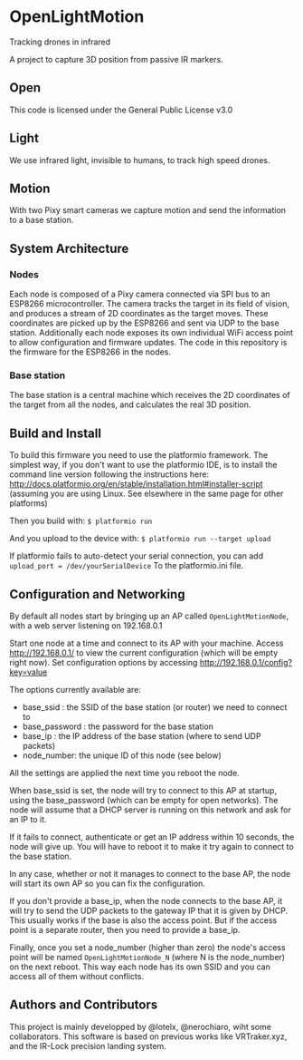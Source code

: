 # OpenLightMotion
Tracking drones in infrared

A project to capture 3D position from passive IR markers.

## Open
This code is licensed under the General Public License v3.0

## Light
We use infrared light, invisible to humans, to track high speed drones.

## Motion
With two Pixy smart cameras we capture motion and send the information to a base station.

## System Architecture

### Nodes
Each node is composed of a Pixy camera connected via SPI bus to an ESP8266 microcontroller.
The camera tracks the target in its field of vision, and produces a stream of 2D coordinates as the target moves. These coordinates are picked up by the ESP8266
and sent via UDP to the base station.
Additionally each node exposes its own individual WiFi access point to allow configuration and firmware updates.
The code in this repository is the firmware for the ESP8266 in the nodes.

### Base station
The base station is a central machine which receives the 2D coordinates of the target from all the nodes, and calculates the real 3D position.

## Build and Install
To build this firmware you need to use the platformio framework. The simplest way, if you don't want to use the platformio IDE, is to install the command line version following the instructions here:
http://docs.platformio.org/en/stable/installation.html#installer-script
(assuming you are using Linux. See elsewhere in the same page for other platforms)

Then you build with:
`$ platformio run`

And you upload to the device with:
`$ platformio run --target upload`

If platformio fails to auto-detect your serial connection, you can add
`upload_port = /dev/yourSerialDevice`
To the platformio.ini file.

## Configuration and Networking

By default all nodes start by bringing up an AP called `OpenLightMotionNode`, with a web server listening on 192.168.0.1

Start one node at a time and connect to its AP with your machine.
Access http://192.168.0.1/ to view the current configuration (which will be empty right now). Set configuration options by accessing http://192.168.0.1/config?key=value

The options currently available are:
* base_ssid : the SSID of the base station (or router) we need to connect to
* base_password : the password for the base station
* base_ip : the IP address of the base station (where to send UDP packets)
* node_number: the unique ID of this node (see below)

All the settings are applied the next time you reboot the node.

When base_ssid is set, the node will try to connect to this AP at startup, using the base_password (which can be empty for open networks). The node will assume
that a DHCP server is running on this network and ask for an IP to it.

If it fails to connect, authenticate or get an IP address within 10 seconds, the node will give up. You will have to reboot it to make it try again to connect to the base station.

In any case, whether or not it manages to connect to the base AP, the node will start its own AP so you can fix the configuration.

If you don't provide a base_ip, when the node connects to the base AP, it will try to send the UDP packets to the gateway IP that it is given by DHCP. This usually works if the base is also the access point. But if the access point is a separate router, then you need to provide a base_ip.

Finally, once you set a node_number (higher than zero) the node's access point will be named `OpenLightMotionNode_N` (where N is the node_number) on the next reboot. This way each node has its own SSID and you can access all of them without conflicts.

## Authors and Contributors
This project is mainly developped by @lotelx, @nerochiaro, wiht some collaborators.
This software is based on previous works like VRTraker.xyz, and the IR-Lock precision landing system.
